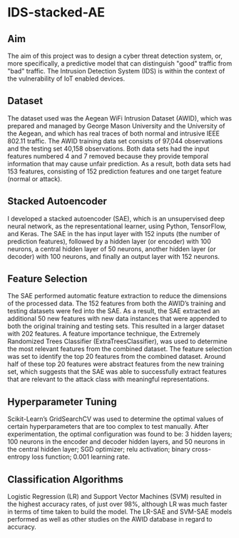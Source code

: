 # IDS-stacked-AE
## Aim
The aim of this project was to design a cyber threat detection system, or, more specifically, a predictive model that can distinguish "good" traffic from "bad" traffic. 
The Intrusion Detection System (IDS) is within the context of the vulnerability of IoT enabled devices.
## Dataset
The dataset used was the Aegean WiFi Intrusion Dataset (AWID), which was prepared and managed by George Mason University and the University of 
the Aegean, and which has real traces of both normal and intrusive IEEE 802.11 traffic. The AWID training data set consists of 97,044 observations and the testing set 40,158 observations. 
Both data sets had the input features numbered 4 and 7 removed because they provide temporal information that may cause unfair prediction. As a result, both data sets had 153 features, consisting 
of 152 prediction features and one target feature (normal or attack).
## Stacked Autoencoder
I developed a stacked autoencoder (SAE), which is an unsupervised deep neural network, as the representational learner, using Python, TensorFlow, and Keras.
The SAE in the has input layer with 152 inputs (the number of prediction features), followed by a hidden layer (or encoder) with 100 neurons, a central hidden layer of 50 neurons, another hidden layer (or decoder) with 100 neurons, 
and finally an output layer with 152 neurons.  
## Feature Selection
The SAE performed automatic feature extraction to reduce the dimensions of the processed data. The 152 features from both the AWID’s training and testing datasets were fed into the SAE. As a result, 
the SAE extracted an additional 50 new features with new data instances that were appended to both the original training and testing sets. This resulted in a larger dataset with 202 features.
A feature importance technique, the Extremely Randomized Trees Classifier (ExtraTreesClassifier), was used to determine the most relevant features from the combined dataset. The feature selection was set to identify the top 20 features from the combined dataset.
Around half of these top 20 features were abstract features from the new training set, which suggests that the SAE was able to successfully extract features that are relevant to the attack class with 
meaningful representations.
## Hyperparameter Tuning
Scikit-Learn’s GridSearchCV was used to determine the optimal values of certain hyperparameters that are too complex to test manually. After experimentation, the optimal configuration was found to be:
3 hidden layers;
100 neurons in the encoder and decoder hidden layers, and 50 neurons in the central hidden layer;
SGD optimizer;
relu activation;
binary cross-entropy loss function;
0.001 learning rate.
## Classification Algorithms
Logistic Regression (LR) and Support Vector Machines (SVM) resulted in the highest accuracy rates, of just over 98%, although LR was much faster in terms of time taken to build the model. The LR-SAE and SVM-SAE models performed as well as other studies on the AWID database in regard to accuracy.
